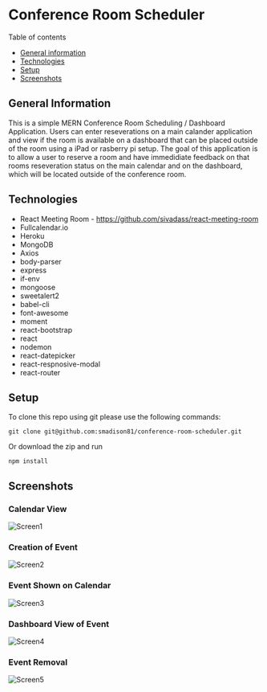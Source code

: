 <h1>Conference Room Scheduler</h1

## Table of contents
* [General information](#general-information)
* [Technologies](#technologies)
* [Setup](#setup)
* [Screenshots](#screenshots)


## General Information
This is a simple MERN Conference Room Scheduling / Dashboard Application.  Users can enter reseverations on a main calander application and view if the room is available on a dashboard that can be placed outside of the room using a iPad or rasberry pi setup.  The goal of this application is to allow a user to reserve a room and have immedidiate feedback on that rooms reseveration status on the main calendar and on the dashboard, which will be located outside of the conference room.

## Technologies
* React Meeting Room - https://github.com/sivadass/react-meeting-room
* Fullcalendar.io
* Heroku
* MongoDB
* Axios
* body-parser
* express
* if-env
* mongoose
* sweetalert2
* babel-cli
* font-awesome
* moment
* react-bootstrap
* react
* nodemon
* react-datepicker
* react-respnosive-modal
* react-router

## Setup
To clone this repo using git please use the following commands:

```
git clone git@github.com:smadison81/conference-room-scheduler.git
```
Or download the zip and run

```
npm install
```

## Screenshots


<h3>Calendar View</h3>

![Screen1](https://i.imgur.com/7B2YdGQ.png)

<h3>Creation of Event</h3>

![Screen2](https://i.imgur.com/Iyxw61r.png)

<h3>Event Shown on Calendar</h3>

![Screen3](https://i.imgur.com/DedJgxh.png)

<h3>Dashboard View of Event</h3>

![Screen4](https://i.imgur.com/pDYM0hF.png)

<h3>Event Removal</h3>

![Screen5](https://i.imgur.com/Gf131B1.png)



